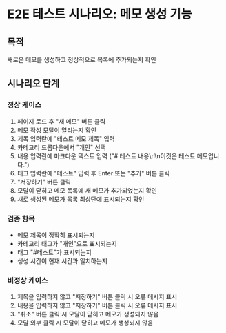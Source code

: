 # E2E 테스트 시나리오: 메모 생성 기능

## 목적

새로운 메모를 생성하고 정상적으로 목록에 추가되는지 확인

## 시나리오 단계

### 정상 케이스
1. 페이지 로드 후 "새 메모" 버튼 클릭
2. 메모 작성 모달이 열리는지 확인
3. 제목 입력란에 "테스트 메모 제목" 입력
4. 카테고리 드롭다운에서 "개인" 선택
5. 내용 입력란에 마크다운 텍스트 입력 ("# 테스트 내용\n\n이것은 테스트 메모입니다.")
6. 태그 입력란에 "테스트" 입력 후 Enter 또는 "추가" 버튼 클릭
7. "저장하기" 버튼 클릭
8. 모달이 닫히고 메모 목록에 새 메모가 추가되었는지 확인
9. 새로 생성된 메모가 목록 최상단에 표시되는지 확인

### 검증 항목
- 메모 제목이 정확히 표시되는지
- 카테고리 태그가 "개인"으로 표시되는지
- 태그 "#테스트"가 표시되는지
- 생성 시간이 현재 시간과 일치하는지

### 비정상 케이스
1. 제목을 입력하지 않고 "저장하기" 버튼 클릭 시 오류 메시지 표시
2. 내용을 입력하지 않고 "저장하기" 버튼 클릭 시 오류 메시지 표시
3. "취소" 버튼 클릭 시 모달이 닫히고 메모가 생성되지 않음
4. 모달 외부 클릭 시 모달이 닫히고 메모가 생성되지 않음
